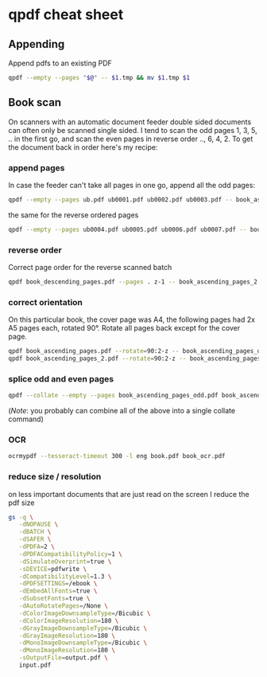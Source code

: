# qpdf cheat sheet

## Appending

Append pdfs to an existing PDF

```bash
qpdf --empty --pages "$@" -- $1.tmp && mv $1.tmp $1
```

## Book scan

On scanners with an automatic document feeder double sided documents can often only be scanned single sided. I tend to scan the odd pages 1, 3, 5, .. in the first go, and scan the even pages in reverse order .., 6, 4, 2.
To get the document back in order here's my recipe:

### append pages

In case the feeder can't take all pages in one go, append all the odd pages:

```bash
qpdf --empty --pages ub.pdf ub0001.pdf ub0002.pdf ub0003.pdf -- book_ascending_pages.pdf
```

the same for the reverse ordered pages

```bash
qpdf --empty --pages ub0004.pdf ub0005.pdf ub0006.pdf ub0007.pdf -- book_descending_pages.pdf
```

### reverse order

Correct page order for the reverse scanned batch

```bash
qpdf book_descending_pages.pdf --pages . z-1 -- book_ascending_pages_2.pdf
```

### correct orientation

On this particular book, the cover page was A4, the following pages had 2x A5 pages each, rotated 90°. Rotate all pages back except for the cover page.

```bash
qpdf book_ascending_pages.pdf --rotate=90:2-z -- book_ascending_pages_odd.pdf
qpdf book_ascending_pages_2.pdf --rotate=90:2-z -- book_ascending_pages_even.pdf
```

### splice odd and even pages

```bash
qpdf --collate --empty --pages book_ascending_pages_odd.pdf book_ascending_pages_even.pdf -- book.pdf
```
(*Note*: you probably can combine all of the above into a single collate command)

### OCR

```bash
ocrmypdf --tesseract-timeout 300 -l eng book.pdf book_ocr.pdf
```

### reduce size / resolution

on less important documents that are just read on the screen I reduce the pdf size

```bash
gs -q \
   -dNOPAUSE \
   -dBATCH \
   -dSAFER \
   -dPDFA=2 \
   -dPDFACompatibilityPolicy=1 \
   -dSimulateOverprint=true \
   -sDEVICE=pdfwrite \
   -dCompatibilityLevel=1.3 \
   -dPDFSETTINGS=/ebook \
   -dEmbedAllFonts=true \
   -dSubsetFonts=true \
   -dAutoRotatePages=/None \
   -dColorImageDownsampleType=/Bicubic \
   -dColorImageResolution=180 \
   -dGrayImageDownsampleType=/Bicubic \
   -dGrayImageResolution=180 \
   -dMonoImageDownsampleType=/Bicubic \
   -dMonoImageResolution=180 \
   -sOutputFile=output.pdf \
   input.pdf
```
